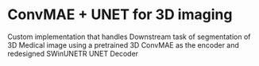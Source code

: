 # ConvMAE + UNET for 3D imaging

Custom implementation that handles Downstream task of segmentation of 3D Medical image using a pretrained 3D ConvMAE as the encoder and redesigned SWinUNETR UNET Decoder
